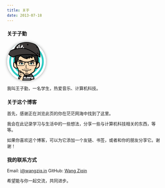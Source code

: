 ```yaml
---
title: 关于
date: 2013-07-18
---
```


### 关于子勤

<img src="/img/ziqin.png" class="rounded" style="border: 0; border-radius: 64px; height: 128px; width: 128px; box-shadow: 0 0 10px #999; display: block;">

我叫王子勤，一名学生，热爱音乐、计算机科技。

<!-- more -->

### 关于这个博客

首先，感谢正在浏览此页的你在茫茫网海中找到了这里。

我会在此记录学习与生活中的一些想法，分享一些与计算机科技相关的东西，等等。

如果你喜欢这个博客，可以为它添加一个友链、书签，或者和你的朋友分享它。谢谢！

### 我的联系方式

Email: <i@wangziq.in>
GitHub: [Wang Ziqin](https://github.com/ziqin)

希望能与你一起交流，共同进步。